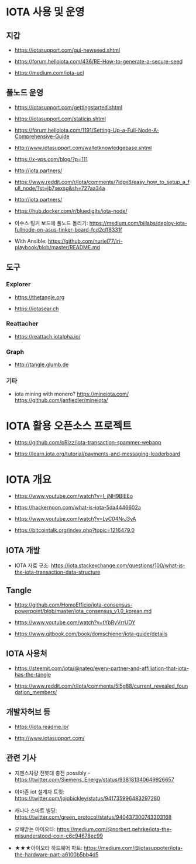 # IOTA 사용 및 운영

## 지갑

- https://iotasupport.com/gui-newseed.shtml

- https://forum.helloiota.com/436/RE-How-to-generate-a-secure-seed

- https://medium.com/iota-ucl

## 풀노드 운영

- https://iotasupport.com/gettingstarted.shtml

- https://iotasupport.com/staticip.shtml

- https://forum.helloiota.com/1191/Setting-Up-a-Full-Node-A-Comprehensive-Guide

- http://www.iotasupport.com/walletknowledgebase.shtml

- https://x-vps.com/blog/?p=111

- http://iota.partners/

- https://www.reddit.com/r/Iota/comments/7idpx8/easy_how_to_setup_a_full_node/?st=jb7xexsg&sh=727aa34a

- http://iota.partners/

- https://hub.docker.com/r/bluedigits/iota-node/

- 아수스 팅커 보드에 풀노드 돌리기: https://medium.com/biilabs/deploy-iota-fullnode-on-asus-tinker-board-fcd2cff8331f

- With Ansible: https://github.com/nuriel77/iri-playbook/blob/master/README.md



## 도구

### Explorer

- https://thetangle.org

- https://iotasear.ch

### Reattacher

- https://reattach.iotalpha.io/

### Graph

- http://tangle.glumb.de

### 기타

- iota mining with monero? https://mineiota.com/ https://github.com/janfiedler/mineiota/ 


# IOTA 활용 오픈소스 프로젝트

- https://github.com/pRizz/iota-transaction-spammer-webapp

- https://learn.iota.org/tutorial/payments-and-messaging-leaderboard



# IOTA 개요

- https://www.youtube.com/watch?v=I_jNH9BlEEo

- https://hackernoon.com/what-is-iota-5da4446602a

- https://www.youtube.com/watch?v=LyC04NrJ3yA

- https://bitcointalk.org/index.php?topic=1216479.0

## IOTA 개발

- IOTA 자료 구조: https://iota.stackexchange.com/questions/100/what-is-the-iota-transaction-data-structure

## Tangle

- https://github.com/HomoEfficio/iota-consensus-powerpoint/blob/master/iota_consensus_v1.0_korean.md

- https://www.youtube.com/watch?v=tYbRyVrrUDY

- https://www.gitbook.com/book/domschiener/iota-guide/details

## IOTA 사용처

- https://steemit.com/iota/@nateq/every-partner-and-affiliation-that-iota-has-the-tangle

- https://www.reddit.com/r/Iota/comments/5l5g88/current_revealed_foundation_members/

## 개발자허브 등

- https://iota.readme.io/

- http://www.iotasupport.com/

## 관련 기사

- 지멘스차량 전봇대 충전 possibly - https://twitter.com/Siemens_Energy/status/938181340649926657

- 아마존 iot 설계자 트윗: https://twitter.com/jojobickley/status/941735996483297280

- 캐나다 스마트 빌딩: https://twitter.com/green_protocol/status/940437300743303168

- 오해받는 아이오타: https://medium.com/@norbert.gehrke/iota-the-misunderstood-coin-c6c94678ec99

- ★★★아이오타 하드웨어 파트: https://medium.com/@iotasuppoter/iota-the-hardware-part-a6100b5bb4d5




